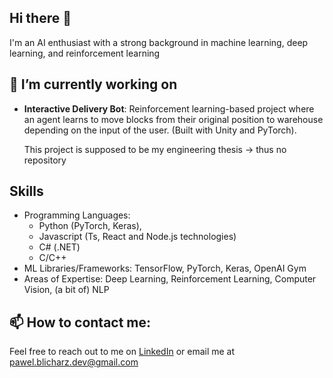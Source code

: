 ## Hi there 👋

I'm an AI enthusiast with a strong background in machine learning, deep learning, and reinforcement learning

## 🔭 I’m currently working on

- **Interactive Delivery Bot**: Reinforcement learning-based project where an agent learns to move blocks from their original position to warehouse depending on the input of the user. (Built with Unity and PyTorch).
    
    This project is supposed to be my engineering thesis → thus no repository
    

## Skills

- Programming Languages:
  - Python (PyTorch, Keras),
  - Javascript (Ts, React and Node.js technologies)
  - C# (.NET)
  - C/C++
- ML Libraries/Frameworks: TensorFlow, PyTorch, Keras, OpenAI Gym
- Areas of Expertise: Deep Learning, Reinforcement Learning, Computer Vision, (a bit of) NLP

## 📫 How to contact me:

Feel free to reach out to me on [LinkedIn](https://www.linkedin.com/in/pawel-blicharz-dev/) or email me at pawel.blicharz.dev@gmail.com
